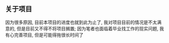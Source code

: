 ## 关于项目

因为很多原因, 目前本项目的进度也就到此为止了, 我对项目目前的情况是不太满意的, 但是目前又不得不将项目搁置; 因为笔者也面临着毕业找工作的现实问题, 我有心完善项目, 但是可能得拖很长时间了
